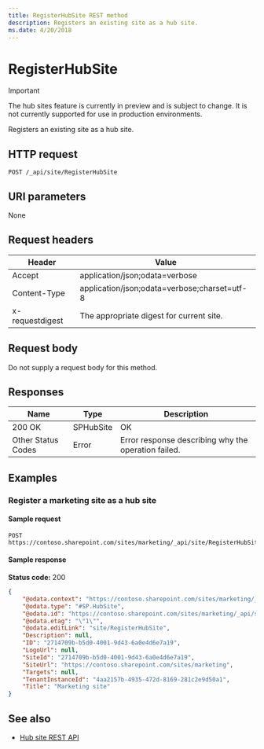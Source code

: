 ```yaml
---
title: RegisterHubSite REST method
description: Registers an existing site as a hub site.
ms.date: 4/20/2018
---
```


# RegisterHubSite

> [!IMPORTANT]
> The hub sites feature is currently in preview and is subject to change. It is not currently supported for use in production environments.

Registers an existing site as a hub site.

## HTTP request

```HTTP
POST /_api/site/RegisterHubSite
```

## URI parameters

None

## Request headers

| Header | Value |
|--------|-------|
|Accept|application/json;odata=verbose|
|Content-Type|application/json;odata=verbose;charset=utf-8|
|x-requestdigest|The appropriate digest for current site.|

## Request body

Do not supply a request body for this method.

## Responses

| Name   | Type  | Description|
|--------|-------|------------|
|200 OK|SPHubSite |OK|
|Other Status Codes|Error|Error response describing why the operation failed.|

## Examples

### Register a marketing site as a hub site

#### Sample request

```HTTP
POST
https://contoso.sharepoint.com/sites/marketing/_api/site/RegisterHubSite
```

#### Sample response

**Status code:** 200

```JSON
{
	"@odata.context": "https://contoso.sharepoint.com/sites/marketing/_api/$metadata#hubsites/$entity",
	"@odata.type": "#SP.HubSite",
	"@odata.id": "https://contoso.sharepoint.com/sites/marketing/_api/site/RegisterHubSite",
	"@odata.etag": "\"1\"",
	"@odata.editLink": "site/RegisterHubSite",
	"Description": null,
	"ID": "2714709b-b5d0-4001-9d43-6a0e4d6e7a19",
	"LogoUrl": null,
	"SiteId": "2714709b-b5d0-4001-9d43-6a0e4d6e7a19",
	"SiteUrl": "https://contoso.sharepoint.com/sites/marketing",
	"Targets": null,
	"TenantInstanceId": "4aa2157b-4935-472d-8169-281c2e9d50a1",
	"Title": "Marketing site"
}
```

## See also

- [Hub site REST API](hub-site-rest-api.md)